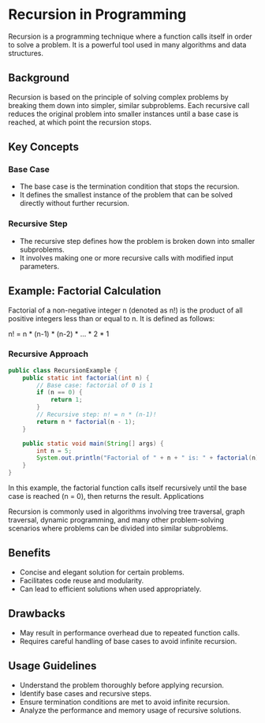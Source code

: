 # Recursion in Programming

Recursion is a programming technique where a function calls itself in order to solve a problem. It is a powerful tool used in many algorithms and data structures.

## Background

Recursion is based on the principle of solving complex problems by breaking them down into simpler, similar subproblems. Each recursive call reduces the original problem into smaller instances until a base case is reached, at which point the recursion stops.

## Key Concepts

### Base Case
- The base case is the termination condition that stops the recursion.
- It defines the smallest instance of the problem that can be solved directly without further recursion.

### Recursive Step
- The recursive step defines how the problem is broken down into smaller subproblems.
- It involves making one or more recursive calls with modified input parameters.

## Example: Factorial Calculation

Factorial of a non-negative integer n (denoted as n!) is the product of all positive integers less than or equal to n. It is defined as follows:

n! = n * (n-1) * (n-2) * ... * 2 * 1

### Recursive Approach

```java
public class RecursionExample {
    public static int factorial(int n) {
        // Base case: factorial of 0 is 1
        if (n == 0) {
            return 1;
        }
        // Recursive step: n! = n * (n-1)!
        return n * factorial(n - 1);
    }

    public static void main(String[] args) {
        int n = 5;
        System.out.println("Factorial of " + n + " is: " + factorial(n)); // Output: Factorial of 5 is: 120
    }
}
```

In this example, the factorial function calls itself recursively until the base case is reached (n = 0), then returns the result.
Applications

Recursion is commonly used in algorithms involving tree traversal, graph traversal, dynamic programming, and many other problem-solving scenarios where problems can be divided into similar subproblems.

## Benefits

- Concise and elegant solution for certain problems.
- Facilitates code reuse and modularity.
- Can lead to efficient solutions when used appropriately.

## Drawbacks

- May result in performance overhead due to repeated function calls.
- Requires careful handling of base cases to avoid infinite recursion.

## Usage Guidelines

- Understand the problem thoroughly before applying recursion.
- Identify base cases and recursive steps.
- Ensure termination conditions are met to avoid infinite recursion. 
- Analyze the performance and memory usage of recursive solutions.